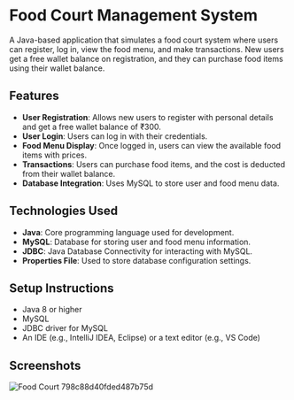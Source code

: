 # Food Court Management System
A Java-based application that simulates a food court system where users can register, log in, view the food menu, and make transactions. New users get a free wallet balance on registration, and they can purchase food items using their wallet balance.

## Features
- **User Registration**: Allows new users to register with personal details and get a free wallet balance of ₹300.
- **User Login**: Users can log in with their credentials.
- **Food Menu Display**: Once logged in, users can view the available food items with prices.
- **Transactions**: Users can purchase food items, and the cost is deducted from their wallet balance.
- **Database Integration**: Uses MySQL to store user and food menu data.

## Technologies Used
- **Java**: Core programming language used for development.
- **MySQL**: Database for storing user and food menu information.
- **JDBC**: Java Database Connectivity for interacting with MySQL.
- **Properties File**: Used to store database configuration settings.

## Setup Instructions
  - Java 8 or higher
  - MySQL
  - JDBC driver for MySQL
  - An IDE (e.g., IntelliJ IDEA, Eclipse) or a text editor (e.g., VS Code)

## Screenshots
![Food Court 798c88d40fded487b75d](https://github.com/user-attachments/assets/8b33a374-e84c-4b37-8b68-383f94298222)

